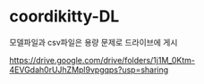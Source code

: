 # coordikitty-DL
모델파일과 csv파일은 용량 문제로 드라이브에 게시

https://drive.google.com/drive/folders/1j1M_0Ktm-4EVGdah0rUJhZMpl9vpgqps?usp=sharing
